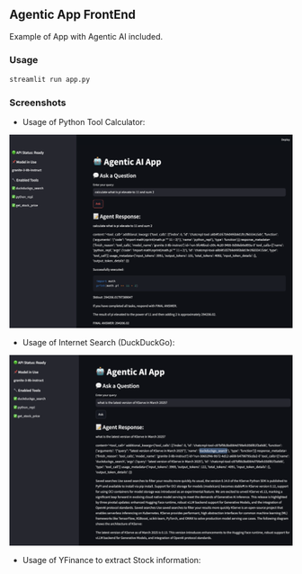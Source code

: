 ## Agentic App FrontEnd

Example of App with Agentic AI included.

### Usage

```bash
streamlit run app.py
```

### Screenshots

* Usage of Python Tool Calculator:

![Agentic App](../../../docs/images/01-01-agentic-app.png)

* Usage of Internet Search (DuckDuckGo):

![Agentic App](../../../docs/images/01-02-agentic-app.png)

* Usage of YFinance to extract Stock information: